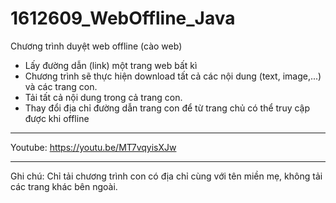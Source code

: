 # 1612609_WebOffline_Java
Chương trình duyệt web offline (cào web)
- Lấy đường dẫn (link) một trang web bất kì
- Chương trình sẽ thực hiện download tất cả các nội dung (text, image,...) và các trang con.
- Tải tất cả nội dung trong cả trang con.
- Thay đổi địa chỉ đường dẫn trang con để từ trang chủ có thể truy cập được khi offline
***
Youtube: https://youtu.be/MT7vqyisXJw
***
Ghi chú: Chỉ tải chương trình con có địa chỉ cùng với tên miền mẹ, không tải các trang khác bên ngoài.
